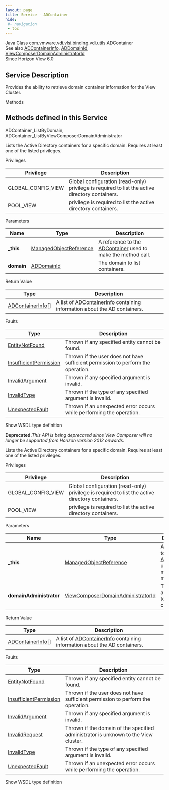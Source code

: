 ```yaml
---
layout: page
title: Service - ADContainer
hide:
 #- navigation
 - toc
---
```


  
   
  



Java Class
    com.vmware.vdi.vlsi.binding.vdi.utils.ADContainer  
See also
     [ADContainerInfo](vdi.utils.ADContainer.ADContainerInfo.md), [ADDomainId](vdi.entity.ADDomainId.md), [ViewComposerDomainAdministratorId](vdi.entity.ViewComposerDomainAdministratorId.md)  
Since 
    Horizon View 6.0

  


## Service Description

Provides the ability to retrieve domain container information for the View Cluster. 

Methods

Methods defined in this Service   
---  
ADContainer_ListByDomain, ADContainer_ListByViewComposerDomainAdministrator  
  



Lists the Active Directory containers for a specific domain. Requires at least one of the listed privileges. 

Privileges 

Privilege |  Description   
---|---  
GLOBAL_CONFIG_VIEW|  Global configuration (read-only) privilege is required to list the active directory containers.   
POOL_VIEW|  privilege is required to list the active directory containers.   
  


Parameters 

Name| Type| Description  
---|---|---  
**_this**| [ManagedObjectReference](vmodl.ManagedObjectReference.md)|  A reference to the [ADContainer](vdi.utils.ADContainer.md) used to make the method call.   
**domain**| [ADDomainId](vdi.entity.ADDomainId.md)|  The domain to list containers.   
  
  


Return Value 

Type |  Description   
---|---  
[ADContainerInfo[]](vdi.utils.ADContainer.ADContainerInfo.md)| A list of [ADContainerInfo](vdi.utils.ADContainer.ADContainerInfo.md) containing information about the AD containers.  
  


Faults 

Type |  Description   
---|---  
[EntityNotFound](vdi.fault.EntityNotFound.md)| Thrown if any specified entity cannot be found.  
[InsufficientPermission](vdi.fault.InsufficientPermission.md)| Thrown if the user does not have sufficient permission to perform the operation.  
[InvalidArgument](vdi.fault.InvalidArgument.md)| Thrown if any specified argument is invalid.  
[InvalidType](vdi.fault.InvalidType.md)| Thrown if the type of any specified argument is invalid.  
[UnexpectedFault](vdi.fault.UnexpectedFault.md)| Thrown if an unexpected error occurs while performing the operation.  
  
Show WSDL type definition

  
  
  



**Deprecated.**_This API is being deprecated since View Composer will no longer be supported from Horizon version 2012 onwards._

Lists the Active Directory containers for a specific domain. Requires at least one of the listed privileges. 

Privileges 

Privilege |  Description   
---|---  
GLOBAL_CONFIG_VIEW|  Global configuration (read-only) privilege is required to list the active directory containers.   
POOL_VIEW|  privilege is required to list the active directory containers.   
  


Parameters 

Name| Type| Description  
---|---|---  
**_this**| [ManagedObjectReference](vmodl.ManagedObjectReference.md)|  A reference to the [ADContainer](vdi.utils.ADContainer.md) used to make the method call.   
**domainAdministrator**| [ViewComposerDomainAdministratorId](vdi.entity.ViewComposerDomainAdministratorId.md)|  The domain administrator to list containers.   
  
  


Return Value 

Type |  Description   
---|---  
[ADContainerInfo[]](vdi.utils.ADContainer.ADContainerInfo.md)| A list of [ADContainerInfo](vdi.utils.ADContainer.ADContainerInfo.md) containing information about the AD containers.  
  


Faults 

Type |  Description   
---|---  
[EntityNotFound](vdi.fault.EntityNotFound.md)| Thrown if any specified entity cannot be found.  
[InsufficientPermission](vdi.fault.InsufficientPermission.md)| Thrown if the user does not have sufficient permission to perform the operation.  
[InvalidArgument](vdi.fault.InvalidArgument.md)| Thrown if any specified argument is invalid.  
[InvalidRequest](vdi.fault.InvalidRequest.md)| Thrown if the domain of the specified administrator is unknown to the View cluster.  
[InvalidType](vdi.fault.InvalidType.md)| Thrown if the type of any specified argument is invalid.  
[UnexpectedFault](vdi.fault.UnexpectedFault.md)| Thrown if an unexpected error occurs while performing the operation.  
  
Show WSDL type definition

  
  
  
  
  
  
  

